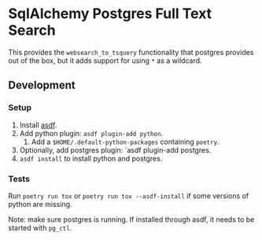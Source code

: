 # SqlAlchemy Postgres Full Text Search

This provides the `websearch_to_tsquery` functionality that postgres
provides out of the box, but it adds support for using `*` as a wildcard.


## Development

### Setup

1. Install [asdf](https://asdf-vm.com/guide/getting-started.html#_1-install-dependencies).
1. Add python plugin: `asdf plugin-add python`.
    1. Add a `$HOME/.default-python-packages` containing `poetry`.
1. Optionally, add postgres plugin: `asdf plugin-add postgres.
1. `asdf install` to install python and postgres.

### Tests

Run `poetry run tox` or `poetry run tox --asdf-install` if some versions of python are missing.

Note: make sure postgres is running. If installed through asdf, it needs to be started with `pg_ctl`.

